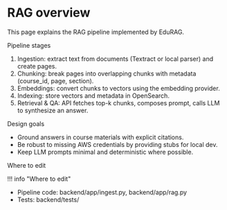 # RAG overview

This page explains the RAG pipeline implemented by EduRAG.

Pipeline stages

1. Ingestion: extract text from documents (Textract or local parser) and create pages.
2. Chunking: break pages into overlapping chunks with metadata (course_id, page, section).
3. Embeddings: convert chunks to vectors using the embedding provider.
4. Indexing: store vectors and metadata in OpenSearch.
5. Retrieval & QA: API fetches top-k chunks, composes prompt, calls LLM to synthesize an answer.

Design goals

- Ground answers in course materials with explicit citations.
- Be robust to missing AWS credentials by providing stubs for local dev.
- Keep LLM prompts minimal and deterministic where possible.

Where to edit

!!! info "Where to edit"
- Pipeline code: backend/app/ingest.py, backend/app/rag.py
- Tests: backend/tests/
